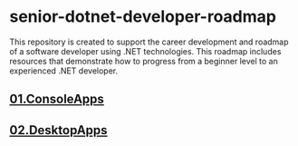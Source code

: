 # senior-dotnet-developer-roadmap
This repository is created to support the career development and roadmap of a software developer using .NET technologies. This roadmap includes resources that demonstrate how to progress from a beginner level to an experienced .NET developer.

## [01.ConsoleApps](https://github.com/mfurkanayhan/senior-dotnet-developer-roadmap/tree/main/01.ConsoleApps)

## [02.DesktopApps](https://github.com/mfurkanayhan/senior-dotnet-developer-roadmap/tree/main/02.DesktopApps)